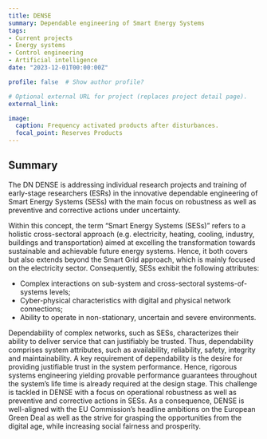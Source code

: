 ```yaml
---
title: DENSE
summary: Dependable engineering of Smart Energy Systems
tags:
- Current projects
- Energy systems
- Control engineering
- Artificial intelligence
date: "2023-12-01T00:00:00Z"

profile: false  # Show author profile?

# Optional external URL for project (replaces project detail page).
external_link: 

image:
  caption: Frequency activated products after disturbances.
  focal_point: Reserves Products
---
```


## Summary


The DN DENSE is addressing individual research projects and training of early-stage researchers (ESRs) in the innovative dependable 
engineering of Smart Energy Systems (SESs) with the main focus on robustness as well as preventive and corrective actions under 
uncertainty. 

Within this concept, the term “Smart Energy Systems (SESs)” refers to a holistic cross-sectoral approach (e.g. electricity, heating, 
cooling, industry, buildings and transportation) aimed at excelling the transformation towards sustainable and achievable future energy 
systems. Hence, it both covers but also extends beyond the Smart Grid approach, which is mainly focused on the electricity sector. 
Consequently, SESs exhibit the following attributes: 

- Complex interactions on sub-system and cross-sectoral systems-of-systems levels; 
- Cyber-physical characteristics with digital and physical network connections; 
- Ability to operate in non-stationary, uncertain and severe environments. 

Dependability of complex networks, such as SESs, characterizes their ability to deliver service that can justifiably be trusted. Thus, 
dependability comprises system attributes, such as availability, reliability, safety, integrity and maintainability. A key requirement of 
dependability is the desire for providing justifiable trust in the system performance. Hence, rigorous systems engineering yielding 
provable performance guarantees throughout the system’s life time is already required at the design stage. This challenge is tackled 
in DENSE with a focus on operational robustness as well as preventive and corrective actions in SESs. As a consequence, DENSE is 
well-aligned with the EU Commission’s headline ambitions on the European Green Deal as well as the strive for grasping the 
opportunities from the digital age, while increasing social fairness and prosperity.
